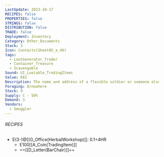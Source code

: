 ```yaml
---
LastUpdate: 2023-10-17
RECIPES: false
PROPERTIES: false
STRINGS: false
DISTRIBUTION: false
TRADE: false
Deployment: Inventory
Category: Other_Documents
Stack: 3
Icon: Contacts(Sheet05_a_48)
tags:
  - LootGenerator_Trader
  - Container_Treasure
  - Scavengable
Sound: UI_Lootable_TradingItems
Value: E81
Description: The name and address of a flexible soldier or someone else with whom we could do business with.
Foraging: 0/nowhere
Stock: 9
Supply: C - 50%
Demand: 3
Vendors:
  - Smuggler
---
```


###### RECIPES
- E(3-)@[[G_Office(HerbalWorkshop)]]: 0.1+4HR
	- E100[[A_Coin(TradingItem)]]
	- ==[[D_Letter(BarChair)]]==
